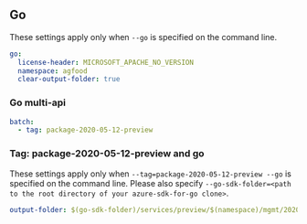 ## Go

These settings apply only when `--go` is specified on the command line.

```yaml $(go)
go:
  license-header: MICROSOFT_APACHE_NO_VERSION
  namespace: agfood
  clear-output-folder: true
```

### Go multi-api

``` yaml $(go) && $(multiapi)
batch:
  - tag: package-2020-05-12-preview
```

### Tag: package-2020-05-12-preview and go

These settings apply only when `--tag=package-2020-05-12-preview --go` is specified on the command line.
Please also specify `--go-sdk-folder=<path to the root directory of your azure-sdk-for-go clone>`.

```yaml $(tag) == 'package-2020-05-12-preview' && $(go)
output-folder: $(go-sdk-folder)/services/preview/$(namespace)/mgmt/2020-05-12-preview/$(namespace)
```
